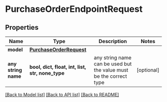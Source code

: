 # PurchaseOrderEndpointRequest

## Properties

| Name                | Type                                                | Description                                                        | Notes      |
| ------------------- | --------------------------------------------------- | ------------------------------------------------------------------ | ---------- |
| **model**           | [**PurchaseOrderRequest**](PurchaseOrderRequest.md) |                                                                    |
| **any string name** | **bool, dict, float, int, list, str, none_type**    | any string name can be used but the value must be the correct type | [optional] |

[[Back to Model list]](../README.md#documentation-for-models) [[Back to API list]](../README.md#documentation-for-api-endpoints) [[Back to README]](../README.md)
